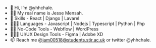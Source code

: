 - 👋 Hi, I’m @yhhchale.
- ✍🏿 My real name is Jesse Mensah. 
- 🌱 Skills - React | Django | Lavarel
- 👨🏿‍💻 Languages - Javascript | Nodejs | Typescript | Python | Php 
- 🤙🏿 No-Code Tools - Webflow | WordPress
- 👨🏿‍🎨 UI/UX Design Tools - Figma | Adobe XD
- 📫 Reach me @jam00518@students.stir.ac.uk or twitter @yhhchale. 

<!---
yhhchale/yhhchale is a ✨ special ✨ repository because its `README.md` (this file) appears on your GitHub profile.
You can click the Preview link to take a look at your changes.
--->
